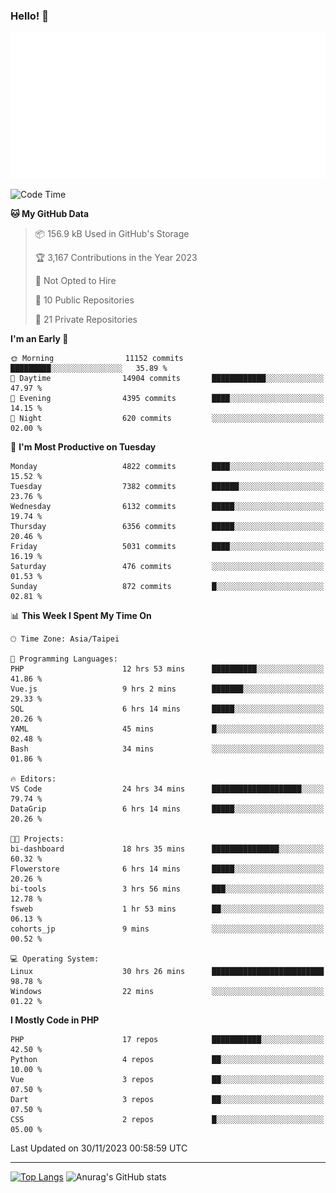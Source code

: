 ### Hello! 👋

![Metrics](/metrics.classic.svg)

<!--START_SECTION:waka-->
![Code Time](http://img.shields.io/badge/Code%20Time-888%20hrs%2041%20mins-blue)

**🐱 My GitHub Data** 

> 📦 156.9 kB Used in GitHub's Storage 
 > 
> 🏆 3,167 Contributions in the Year 2023
 > 
> 🚫 Not Opted to Hire
 > 
> 📜 10 Public Repositories 
 > 
> 🔑 21 Private Repositories 
 > 
**I'm an Early 🐤** 

```text
🌞 Morning                11152 commits       █████████░░░░░░░░░░░░░░░░   35.89 % 
🌆 Daytime                14904 commits       ████████████░░░░░░░░░░░░░   47.97 % 
🌃 Evening                4395 commits        ████░░░░░░░░░░░░░░░░░░░░░   14.15 % 
🌙 Night                  620 commits         ░░░░░░░░░░░░░░░░░░░░░░░░░   02.00 % 
```
📅 **I'm Most Productive on Tuesday** 

```text
Monday                   4822 commits        ████░░░░░░░░░░░░░░░░░░░░░   15.52 % 
Tuesday                  7382 commits        ██████░░░░░░░░░░░░░░░░░░░   23.76 % 
Wednesday                6132 commits        █████░░░░░░░░░░░░░░░░░░░░   19.74 % 
Thursday                 6356 commits        █████░░░░░░░░░░░░░░░░░░░░   20.46 % 
Friday                   5031 commits        ████░░░░░░░░░░░░░░░░░░░░░   16.19 % 
Saturday                 476 commits         ░░░░░░░░░░░░░░░░░░░░░░░░░   01.53 % 
Sunday                   872 commits         █░░░░░░░░░░░░░░░░░░░░░░░░   02.81 % 
```


📊 **This Week I Spent My Time On** 

```text
🕑︎ Time Zone: Asia/Taipei

💬 Programming Languages: 
PHP                      12 hrs 53 mins      ██████████░░░░░░░░░░░░░░░   41.86 % 
Vue.js                   9 hrs 2 mins        ███████░░░░░░░░░░░░░░░░░░   29.33 % 
SQL                      6 hrs 14 mins       █████░░░░░░░░░░░░░░░░░░░░   20.26 % 
YAML                     45 mins             █░░░░░░░░░░░░░░░░░░░░░░░░   02.48 % 
Bash                     34 mins             ░░░░░░░░░░░░░░░░░░░░░░░░░   01.86 % 

🔥 Editors: 
VS Code                  24 hrs 34 mins      ████████████████████░░░░░   79.74 % 
DataGrip                 6 hrs 14 mins       █████░░░░░░░░░░░░░░░░░░░░   20.26 % 

🐱‍💻 Projects: 
bi-dashboard             18 hrs 35 mins      ███████████████░░░░░░░░░░   60.32 % 
Flowerstore              6 hrs 14 mins       █████░░░░░░░░░░░░░░░░░░░░   20.26 % 
bi-tools                 3 hrs 56 mins       ███░░░░░░░░░░░░░░░░░░░░░░   12.78 % 
fsweb                    1 hr 53 mins        ██░░░░░░░░░░░░░░░░░░░░░░░   06.13 % 
cohorts_jp               9 mins              ░░░░░░░░░░░░░░░░░░░░░░░░░   00.52 % 

💻 Operating System: 
Linux                    30 hrs 26 mins      █████████████████████████   98.78 % 
Windows                  22 mins             ░░░░░░░░░░░░░░░░░░░░░░░░░   01.22 % 
```

**I Mostly Code in PHP** 

```text
PHP                      17 repos            ███████████░░░░░░░░░░░░░░   42.50 % 
Python                   4 repos             ██░░░░░░░░░░░░░░░░░░░░░░░   10.00 % 
Vue                      3 repos             ██░░░░░░░░░░░░░░░░░░░░░░░   07.50 % 
Dart                     3 repos             ██░░░░░░░░░░░░░░░░░░░░░░░   07.50 % 
CSS                      2 repos             █░░░░░░░░░░░░░░░░░░░░░░░░   05.00 % 
```




 Last Updated on 30/11/2023 00:58:59 UTC
<!--END_SECTION:waka-->

<hr>

<span style="display:inline-block">[![Top Langs](https://github-readme-stats.vercel.app/api/top-langs/?username=maureendadap&layout=compact&theme=transparent)](https://github.com/anuraghazra/github-readme-stats)</span>
<span style="display:inline-block">![Anurag's GitHub stats](https://github-readme-stats.vercel.app/api?username=maureendadap&show_icons=true&theme=transparent&count_private=true)</span>

<!--
**MaureenDadap/maureendadap** is a ✨ _special_ ✨ repository because its `README.md` (this file) appears on your GitHub profile.

Here are some ideas to get you started:

- 🔭 I’m currently working on ...
- 🌱 I’m currently learning ...
- 👯 I’m looking to collaborate on ...
- 🤔 I’m looking for help with ...
- 💬 Ask me about ...
- 📫 How to reach me: ...
- 😄 Pronouns: ...
- ⚡ Fun fact: ...
-->
